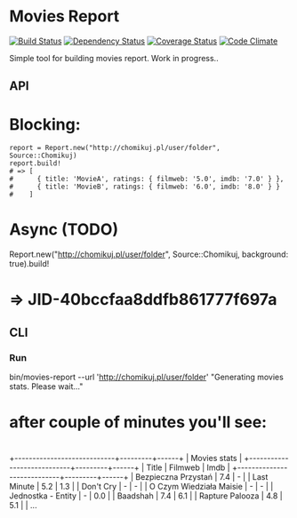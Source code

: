 # Movies Report

[![Build Status](https://api.travis-ci.org/kowal/movies_report.png)](https://travis-ci.org/kowal/movies_report)
[![Dependency Status](https://gemnasium.com/kowal/movies_report.png)](https://gemnasium.com/kowal/movies_report)
[![Coverage Status](https://coveralls.io/repos/kowal/movies_report/badge.png?branch=master)](https://coveralls.io/r/kowal/movies_report?branch=master)
[![Code Climate](https://codeclimate.com/github/kowal/movies_report.png)](https://codeclimate.com/github/kowal/movies_report)

Simple tool for building movies report. Work in progress..

## API

  # Blocking:
	report = Report.new("http://chomikuj.pl/user/folder", Source::Chomikuj)
	report.build!
	# => [
	#      { title: 'MovieA', ratings: { filmweb: '5.0', imdb: '7.0' } },
	#      { title: 'MovieB', ratings: { filmweb: '6.0', imdb: '8.0' } }
	#    ]

  # Async (TODO)
  Report.new("http://chomikuj.pl/user/folder",
             Source::Chomikuj,
             background: true).build!
  # => JID-40bccfaa8ddfb861777f697a

## CLI

### Run

  bin/movies-report --url 'http://chomikuj.pl/user/folder'
  "Generating movies stats. Please wait..."

  # after couple of minutes you'll see:
  #
  +----------------------------+---------+------+
  |                Movies stats                 |
  +----------------------------+---------+------+
  | Title                      | Filmweb | Imdb |
  +----------------------------+---------+------+
  | Bezpieczna Przystań        |   7.4   |  -   |
  | Last Minute                |   5.2   | 1.3  |
  | Don't Cry                  |    -    |  -   |
  | O Czym Wiedziała Maisie    |    -    |  -   |
  | Jednostka - Entity         |    -    | 0.0  |
  | Baadshah                   |   7.4   | 6.1  |
  | Rapture Palooza            |   4.8   | 5.1  |
  | ...

